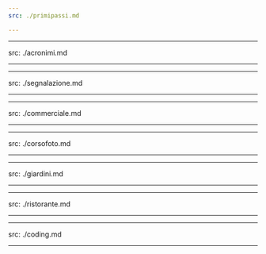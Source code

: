 ```yaml
---
src: ./primipassi.md

---
```

---
src: ./acronimi.md

---
---
src: ./segnalazione.md

---
---
src: ./commerciale.md

---
---
src: ./corsofoto.md

---
---
src: ./giardini.md

---
---
src: ./ristorante.md

---
---
src: ./coding.md

---
